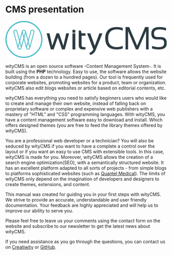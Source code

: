 # CMS presentation

![](Logo-wityCMS-V1-couleur.png)

wityCMS is an open source software -Content Management System-. It is built using the **PHP** technology. Easy to use, the software allows the website building (from a dozen to a hundred pages). Our tool is frequently used for corporate websites, promoting websites for a product, team or organization. wityCMS also edit blogs websites or article based on editorial contents, etc.

wityCMS has everything you need to satisfy beginners users who would like to create and manage their own website, instead of falling back on proprietary software or complex and expensive web publishers with a mastery of "HTML" and "CSS" programming languages. With wityCMS, you have a content management software easy to download and install. Which offers designed themes (you are free to feed the library themes offered by wityCMS).

You are a professional web developer or a technician? You will also be seduced by wityCMS if you want to have a complete a control over the layout or if you want an easy to use CMS with extensible tools. In this case, wityCMS is made for you. Moreover, wityCMS allows the creation of a search engine optimization(SEO), with a semantically structured website. It has an excellent platform adapted to all sorts of projects - from simple blogs to platforms sophisticated websites (such as [Quantel Medical](www.quantel-medical.com)). The limits of wityCMS only depend on the imagination of developers and designers to create themes, extensions, and content.

This manual was created for guiding you in your first steps with wityCMS.  We strive to provide an accurate, understandable and user friendly documentation. Your feedback are highly appreciated and will help us to improve our ability to serve you.

Please feel free to leave us your comments using the contact form on the website and subscribe to our newsletter to get the latest news about wityCMS. 

If you need assistance as you go through the questions, you can contact us on [Creatiwity](www.creatiwity.net/contact) or [GitHub](https://github.com/Creatiwity/wityCMS).